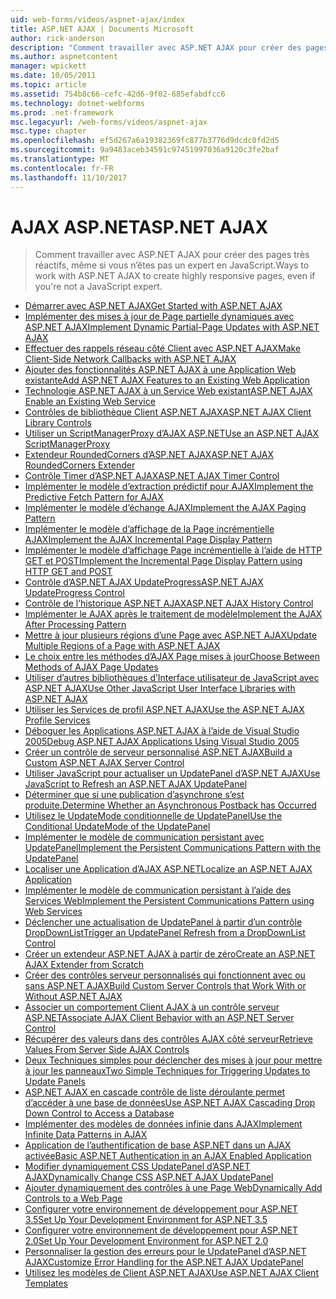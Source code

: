```yaml
---
uid: web-forms/videos/aspnet-ajax/index
title: ASP.NET AJAX | Documents Microsoft
author: rick-anderson
description: "Comment travailler avec ASP.NET AJAX pour créer des pages très réactifs, même si vous n’êtes pas un expert en JavaScript."
ms.author: aspnetcontent
manager: wpickett
ms.date: 10/05/2011
ms.topic: article
ms.assetid: 754b8c66-cefc-42d6-9f02-685efabdfcc6
ms.technology: dotnet-webforms
ms.prod: .net-framework
msc.legacyurl: /web-forms/videos/aspnet-ajax
msc.type: chapter
ms.openlocfilehash: ef5d267a6a19382369fc877b3776d9dcdc0fd2d5
ms.sourcegitcommit: 9a9483aceb34591c97451997036a9120c3fe2baf
ms.translationtype: MT
ms.contentlocale: fr-FR
ms.lasthandoff: 11/10/2017
---
```

<a name="aspnet-ajax"></a><span data-ttu-id="fcb10-103">AJAX ASP.NET</span><span class="sxs-lookup"><span data-stu-id="fcb10-103">ASP.NET AJAX</span></span>
====================
> <span data-ttu-id="fcb10-104">Comment travailler avec ASP.NET AJAX pour créer des pages très réactifs, même si vous n’êtes pas un expert en JavaScript.</span><span class="sxs-lookup"><span data-stu-id="fcb10-104">Ways to work with ASP.NET AJAX to create highly responsive pages, even if you're not a JavaScript expert.</span></span>


- [<span data-ttu-id="fcb10-105">Démarrer avec ASP.NET AJAX</span><span class="sxs-lookup"><span data-stu-id="fcb10-105">Get Started with ASP.NET AJAX</span></span>](how-do-i-get-started-with-aspnet-ajax.md)
- [<span data-ttu-id="fcb10-106">Implémenter des mises à jour de Page partielle dynamiques avec ASP.NET AJAX</span><span class="sxs-lookup"><span data-stu-id="fcb10-106">Implement Dynamic Partial-Page Updates with ASP.NET AJAX</span></span>](how-do-i-implement-dynamic-partial-page-updates-with-aspnet-ajax.md)
- [<span data-ttu-id="fcb10-107">Effectuer des rappels réseau côté Client avec ASP.NET AJAX</span><span class="sxs-lookup"><span data-stu-id="fcb10-107">Make Client-Side Network Callbacks with ASP.NET AJAX</span></span>](how-do-i-make-client-side-network-callbacks-with-aspnet-ajax.md)
- [<span data-ttu-id="fcb10-108">Ajouter des fonctionnalités ASP.NET AJAX à une Application Web existante</span><span class="sxs-lookup"><span data-stu-id="fcb10-108">Add ASP.NET AJAX Features to an Existing Web Application</span></span>](how-do-i-add-aspnet-ajax-features-to-an-existing-web-application.md)
- [<span data-ttu-id="fcb10-109">Technologie ASP.NET AJAX à un Service Web existant</span><span class="sxs-lookup"><span data-stu-id="fcb10-109">ASP.NET AJAX Enable an Existing Web Service</span></span>](how-do-i-aspnet-ajax-enable-an-existing-web-service.md)
- [<span data-ttu-id="fcb10-110">Contrôles de bibliothèque Client ASP.NET AJAX</span><span class="sxs-lookup"><span data-stu-id="fcb10-110">ASP.NET AJAX Client Library Controls</span></span>](how-do-i-use-the-aspnet-ajax-client-library-controls.md)
- [<span data-ttu-id="fcb10-111">Utiliser un ScriptManagerProxy d’AJAX ASP.NET</span><span class="sxs-lookup"><span data-stu-id="fcb10-111">Use an ASP.NET AJAX ScriptManagerProxy</span></span>](how-do-i-use-an-aspnet-ajax-scriptmanagerproxy.md)
- [<span data-ttu-id="fcb10-112">Extendeur RoundedCorners d’ASP.NET AJAX</span><span class="sxs-lookup"><span data-stu-id="fcb10-112">ASP.NET AJAX RoundedCorners Extender</span></span>](how-do-i-use-the-aspnet-ajax-roundedcorners-extender.md)
- [<span data-ttu-id="fcb10-113">Contrôle Timer d’ASP.NET AJAX</span><span class="sxs-lookup"><span data-stu-id="fcb10-113">ASP.NET AJAX Timer Control</span></span>](how-do-i-use-the-aspnet-ajax-timer-control.md)
- [<span data-ttu-id="fcb10-114">Implémenter le modèle d’extraction prédictif pour AJAX</span><span class="sxs-lookup"><span data-stu-id="fcb10-114">Implement the Predictive Fetch Pattern for AJAX</span></span>](how-do-i-implement-the-predictive-fetch-pattern-for-ajax.md)
- [<span data-ttu-id="fcb10-115">Implémenter le modèle d’échange AJAX</span><span class="sxs-lookup"><span data-stu-id="fcb10-115">Implement the AJAX Paging Pattern</span></span>](how-do-i-implement-the-ajax-paging-pattern.md)
- [<span data-ttu-id="fcb10-116">Implémenter le modèle d’affichage de la Page incrémentielle AJAX</span><span class="sxs-lookup"><span data-stu-id="fcb10-116">Implement the AJAX Incremental Page Display Pattern</span></span>](how-do-i-implement-the-ajax-incremental-page-display-pattern.md)
- [<span data-ttu-id="fcb10-117">Implémenter le modèle d’affichage Page incrémentielle à l’aide de HTTP GET et POST</span><span class="sxs-lookup"><span data-stu-id="fcb10-117">Implement the Incremental Page Display Pattern using HTTP GET and POST</span></span>](how-do-i-implement-the-incremental-page-display-pattern-using-http-get-and-post.md)
- [<span data-ttu-id="fcb10-118">Contrôle d’ASP.NET AJAX UpdateProgress</span><span class="sxs-lookup"><span data-stu-id="fcb10-118">ASP.NET AJAX UpdateProgress Control</span></span>](how-do-i-use-the-aspnet-ajax-updateprogress-control.md)
- [<span data-ttu-id="fcb10-119">Contrôle de l’historique ASP.NET AJAX</span><span class="sxs-lookup"><span data-stu-id="fcb10-119">ASP.NET AJAX History Control</span></span>](how-do-i-use-the-aspnet-ajax-history-control.md)
- [<span data-ttu-id="fcb10-120">Implémenter le AJAX après le traitement de modèle</span><span class="sxs-lookup"><span data-stu-id="fcb10-120">Implement the AJAX After Processing Pattern</span></span>](how-do-i-implement-the-ajax-after-processing-pattern.md)
- [<span data-ttu-id="fcb10-121">Mettre à jour plusieurs régions d’une Page avec ASP.NET AJAX</span><span class="sxs-lookup"><span data-stu-id="fcb10-121">Update Multiple Regions of a Page with ASP.NET AJAX</span></span>](how-do-i-update-multiple-regions-of-a-page-with-aspnet-ajax.md)
- [<span data-ttu-id="fcb10-122">Le choix entre les méthodes d’AJAX Page mises à jour</span><span class="sxs-lookup"><span data-stu-id="fcb10-122">Choose Between Methods of AJAX Page Updates</span></span>](how-do-i-choose-between-methods-of-ajax-page-updates.md)
- [<span data-ttu-id="fcb10-123">Utiliser d’autres bibliothèques d’Interface utilisateur de JavaScript avec ASP.NET AJAX</span><span class="sxs-lookup"><span data-stu-id="fcb10-123">Use Other JavaScript User Interface Libraries with ASP.NET AJAX</span></span>](how-do-i-use-other-javascript-user-interface-libraries-with-aspnet-ajax.md)
- [<span data-ttu-id="fcb10-124">Utiliser les Services de profil ASP.NET AJAX</span><span class="sxs-lookup"><span data-stu-id="fcb10-124">Use the ASP.NET AJAX Profile Services</span></span>](how-do-i-use-the-aspnet-ajax-profile-services.md)
- [<span data-ttu-id="fcb10-125">Déboguer les Applications ASP.NET AJAX à l’aide de Visual Studio 2005</span><span class="sxs-lookup"><span data-stu-id="fcb10-125">Debug ASP.NET AJAX Applications Using Visual Studio 2005</span></span>](how-do-i-debug-aspnet-ajax-applications-using-visual-studio-2005.md)
- [<span data-ttu-id="fcb10-126">Créer un contrôle de serveur personnalisé ASP.NET AJAX</span><span class="sxs-lookup"><span data-stu-id="fcb10-126">Build a Custom ASP.NET AJAX Server Control</span></span>](how-do-i-build-a-custom-aspnet-ajax-server-control.md)
- [<span data-ttu-id="fcb10-127">Utiliser JavaScript pour actualiser un UpdatePanel d’ASP.NET AJAX</span><span class="sxs-lookup"><span data-stu-id="fcb10-127">Use JavaScript to Refresh an ASP.NET AJAX UpdatePanel</span></span>](how-do-i-use-javascript-to-refresh-an-aspnet-ajax-updatepanel.md)
- [<span data-ttu-id="fcb10-128">Déterminer que si une publication d’asynchrone s’est produite.</span><span class="sxs-lookup"><span data-stu-id="fcb10-128">Determine Whether an Asynchronous Postback has Occurred</span></span>](how-do-i-determine-whether-an-asynchronous-postback-has-occurred.md)
- [<span data-ttu-id="fcb10-129">Utilisez le UpdateMode conditionnelle de UpdatePanel</span><span class="sxs-lookup"><span data-stu-id="fcb10-129">Use the Conditional UpdateMode of the UpdatePanel</span></span>](how-do-i-use-the-conditional-updatemode-of-the-updatepanel.md)
- [<span data-ttu-id="fcb10-130">Implémenter le modèle de communication persistant avec UpdatePanel</span><span class="sxs-lookup"><span data-stu-id="fcb10-130">Implement the Persistent Communications Pattern with the UpdatePanel</span></span>](how-do-i-implement-the-persistent-communications-pattern-with-the-updatepanel.md)
- [<span data-ttu-id="fcb10-131">Localiser une Application d’AJAX ASP.NET</span><span class="sxs-lookup"><span data-stu-id="fcb10-131">Localize an ASP.NET AJAX Application</span></span>](how-do-i-localize-an-aspnet-ajax-application.md)
- [<span data-ttu-id="fcb10-132">Implémenter le modèle de communication persistant à l’aide des Services Web</span><span class="sxs-lookup"><span data-stu-id="fcb10-132">Implement the Persistent Communications Pattern using Web Services</span></span>](how-do-i-implement-the-persistent-communications-pattern-using-web-services.md)
- [<span data-ttu-id="fcb10-133">Déclencher une actualisation de UpdatePanel à partir d’un contrôle DropDownList</span><span class="sxs-lookup"><span data-stu-id="fcb10-133">Trigger an UpdatePanel Refresh from a DropDownList Control</span></span>](how-do-i-trigger-an-updatepanel-refresh-from-a-dropdownlist-control.md)
- [<span data-ttu-id="fcb10-134">Créer un extendeur ASP.NET AJAX à partir de zéro</span><span class="sxs-lookup"><span data-stu-id="fcb10-134">Create an ASP.NET AJAX Extender from Scratch</span></span>](how-do-i-create-an-aspnet-ajax-extender-from-scratch.md)
- [<span data-ttu-id="fcb10-135">Créer des contrôles serveur personnalisés qui fonctionnent avec ou sans ASP.NET AJAX</span><span class="sxs-lookup"><span data-stu-id="fcb10-135">Build Custom Server Controls that Work With or Without ASP.NET AJAX</span></span>](how-do-i-build-custom-server-controls-that-work-with-or-without-aspnet-ajax.md)
- [<span data-ttu-id="fcb10-136">Associer un comportement Client AJAX à un contrôle serveur ASP.NET</span><span class="sxs-lookup"><span data-stu-id="fcb10-136">Associate AJAX Client Behavior with an ASP.NET Server Control</span></span>](how-do-i-associate-ajax-client-behavior-with-an-aspnet-server-control.md)
- [<span data-ttu-id="fcb10-137">Récupérer des valeurs dans des contrôles AJAX côté serveur</span><span class="sxs-lookup"><span data-stu-id="fcb10-137">Retrieve Values From Server Side AJAX Controls</span></span>](how-do-i-retrieve-values-from-server-side-ajax-controls.md)
- [<span data-ttu-id="fcb10-138">Deux Techniques simples pour déclencher des mises à jour pour mettre à jour les panneaux</span><span class="sxs-lookup"><span data-stu-id="fcb10-138">Two Simple Techniques for Triggering Updates to Update Panels</span></span>](two-simple-techniques-for-triggering-updates-to-update-panels.md)
- [<span data-ttu-id="fcb10-139">ASP.NET AJAX en cascade contrôle de liste déroulante permet d’accéder à une base de données</span><span class="sxs-lookup"><span data-stu-id="fcb10-139">Use ASP.NET AJAX Cascading Drop Down Control to Access a Database</span></span>](use-aspnet-ajax-cascading-drop-down-control-to-access-a-database.md)
- [<span data-ttu-id="fcb10-140">Implémenter des modèles de données infinie dans AJAX</span><span class="sxs-lookup"><span data-stu-id="fcb10-140">Implement Infinite Data Patterns in AJAX</span></span>](implement-infinite-data-patterns-in-ajax.md)
- [<span data-ttu-id="fcb10-141">Application de l’authentification de base ASP.NET dans un AJAX activée</span><span class="sxs-lookup"><span data-stu-id="fcb10-141">Basic ASP.NET Authentication in an AJAX Enabled Application</span></span>](basic-aspnet-authentication-in-an-ajax-enabled-application.md)
- [<span data-ttu-id="fcb10-142">Modifier dynamiquement CSS UpdatePanel d’ASP.NET AJAX</span><span class="sxs-lookup"><span data-stu-id="fcb10-142">Dynamically Change CSS ASP.NET AJAX UpdatePanel</span></span>](how-to-dynamically-change-css-using-the-aspnet-ajax-updatepanel.md)
- [<span data-ttu-id="fcb10-143">Ajouter dynamiquement des contrôles à une Page Web</span><span class="sxs-lookup"><span data-stu-id="fcb10-143">Dynamically Add Controls to a Web Page</span></span>](how-to-dynamically-add-controls-to-a-web-page.md)
- [<span data-ttu-id="fcb10-144">Configurer votre environnement de développement pour ASP.NET 3.5</span><span class="sxs-lookup"><span data-stu-id="fcb10-144">Set Up Your Development Environment for ASP.NET 3.5</span></span>](set-up-your-development-environment-for-aspnet-35.md)
- [<span data-ttu-id="fcb10-145">Configurer votre environnement de développement pour ASP.NET 2.0</span><span class="sxs-lookup"><span data-stu-id="fcb10-145">Set Up Your Development Environment for ASP.NET 2.0</span></span>](set-up-your-development-environment-for-aspnet-20.md)
- [<span data-ttu-id="fcb10-146">Personnaliser la gestion des erreurs pour le UpdatePanel d’ASP.NET AJAX</span><span class="sxs-lookup"><span data-stu-id="fcb10-146">Customize Error Handling for the ASP.NET AJAX UpdatePanel</span></span>](how-do-i-customize-error-handling-for-the-aspnet-ajax-updatepanel.md)
- [<span data-ttu-id="fcb10-147">Utilisez les modèles de Client ASP.NET AJAX</span><span class="sxs-lookup"><span data-stu-id="fcb10-147">Use ASP.NET AJAX Client Templates</span></span>](how-do-i-use-aspnet-ajax-client-templates.md)
